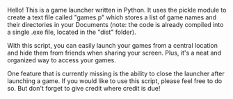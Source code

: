 Hello! This is a game launcher written in Python. It uses the pickle module to create a text file called "games.p" which stores a list of game names and their directories in your Documents (note: the code is already compiled into a single .exe file, located in the "dist" folder).

With this script, you can easily launch your games from a central location and hide them from friends when sharing your screen. Plus, it's a neat and organized way to access your games.

One feature that is currently missing is the ability to close the launcher after launching a game. If you would like to use this script, please feel free to do so. But don't forget to give credit where credit is due!
